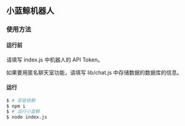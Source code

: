 ## 小蓝鲸机器人

### 使用方法

#### 运行前

请填写 index.js 中机器人的 API Token。

如果要用匿名聊天室功能，请填写 lib/chat.js 中存储数据的数据库的信息。

#### 运行

```bash
$ # 安装依赖
$ npm i
$ # 运行小蓝鲸
$ node index.js
```
